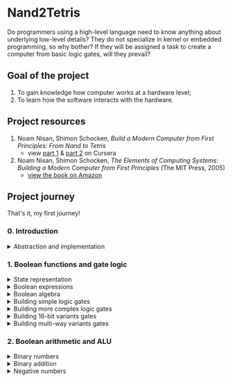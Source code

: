 # Nand2Tetris

Do programmers using a high-level language need to know anything about underlying low-level details? They do not specialize in kernel or embedded programming, so why bother? If they will be assigned a task to create a computer from basic logic gates, will they prevail?

## Goal of the project

1. To gain knowledge how computer works at a hardware level;
2. To learn how the software interacts with the hardware.

## Project resources

1. Noam Nisan, Shimon Schocken, _Build a Modern Computer from First Principles: From Nand to Tetris_
   - view [part 1](https://www.coursera.org/learn/build-a-computer) & [part 2](https://www.coursera.org/learn/nand2tetris2) on Cursera
2. Noam Nisan, Shimon Schocken, _The Elements of Computing Systems: Building a Modern Computer from First Principles_ (The MIT Press, 2005)
   - [view the book on Amazon](https://www.amazon.com/Elements-Computing-Systems-Building-Principles/dp/0262640686/ref=ed_oe_p)

## Project journey

That's it, my first journey!

### 0. Introduction

<details>
   <summary>Abstraction and implementation</summary>

#### Abstraction and implementation

> Printing "Hello World" on the screen actually involves setting a bunch of pixels on your screen to be lighter or darker. You have to put the pixels that are lighter in a very special order to somehow represent the letter H and then the letter E. How did it happen? [...] The "how" is called an implementation and the "what" is an abstraction. [...] Due to abstraction, we can separate concerns. When we can separate, we can forget a lot of details about implementation. You can repeat that many times in many multiple layers of abstraction, one above the other.

The multiple levels of abstraction idea is explained very well by this quote.

> So here we are at the very low level of everything in, in applied computer science. And this actually is not computer science. This is electrical engineering and solid state physics. And all sorts of things that neither Norm and I understand much about. And therefore, we're going to obstruct the way of this hardware and focus instead on the most elementary logic gate that we can think of, which is called NAND.

Great reference to previous part with abstraction, when one need to abstract over electrical engineering stuff.

</details>

### 1. Boolean functions and gate logic

<details>
   <summary>State representation</summary>

#### State representation

> You've probably all heard that computers internally only have 0s and 1s. It's simplest to have only two possible values that you need to maintain.

##### N = 0

Considering a zero-element state representation is not practical. It cannot be instantiated, as the state is not representable by definition. The equivalence in programming languages is `void` or `never`. Mathematically it is an empty set (`{}`).

##### N = 1

Considering a one-element state leads to confusion. It has one member and the information can be saved, but the meaning cannot be obtained. It is a similar concept to a set containing one element - `{ () }`. In programming languages it's called a `unit` or `()`.

Example:

1. There is a board with all facts about **existing** personal relationships **we know**, represented in a `<person1><person2>: ()` manner.
2. Person A is in relationship with person B, denoted as `AB : ()` inscription on the board.
3. **We also know** that person C **is not** in relationship with person D.
4. If we try to denote it on the relationship board, we are facing with lack of "other representative" which can deny being in relationship. On the other hand, if we just skip this piece of information, we are rejecting **a fact that we know** about the world.

Using a one-element state to represent a more complex world is not enough.

##### N = 2

True and false, one and zero, yin and yang - possible representations of state which is able to describe all world around us in a precise way. Remember `boolean`?

##### N > 2

True, false, and maybe? Zero, one, or a half? The state containing more elements is more precise, but as higher the abstraction (dimension) goes, the implementation (with our current technology) becomes more complex.

</details>

<details>
   <summary>Boolean expressions</summary>

#### Boolean expressions

`Boolean` is a set with two elements: `{ True, False }`. The elements of the set are the simplest values and all operations can be evaluated either to `True` (`1`) or `False` (`0`).

A function is a transformation of an input into an output e.g. `AND`, `OR`, and `NOT`.

> Once we have functions, we can start combining them.

Example of operation composition from the course:

```text
  1 AND (0 OR (NOT (1)))
= 1 AND (0 OR 0)
= 1 AND 0
= 0
```

It's true (pun!) with boolean world, but try to imagine a function composition with one function returning `void` element and the second expecting a `boolean` value on input.

_My opinion is that programmers always should be aiming to "process" an input into the output by function composition._

</details>

<details>
   <summary>Boolean algebra</summary>

#### Boolean algebra

> In its most general form, algebra is the study of mathematical symbols and the rules for manipulating these symbols.

Relaying on the cite above, we can assume that algebra is all around us, as all civilization is based on symbols. They might be letters, digits etc. All what's needed to build or to share knowledge.

##### Commutative law

In algebra there may exist some laws. Binary function like `AND` and `OR` have some really nice trait - they are commutative. The order of operands does not matter.

`x OR y = y OR x`
`x AND y = y AND x`

Worth to remember that it's a trait of a single function rather than a whole universe. In the realm of Rational numbers, addition is commutative, and division is not.

##### Associative law

Another real cool law is associativity. It can be remembered as "I do not need parenthesis".

`x AND (y AND z) = (x AND y) AND z`
`x OR (y OR z) = (x OR y) OR z`

##### Distributive law

Third law one can apply to boolean algebra is distributive law.
`x OR (y AND z) = (x OR y) AND (x OR z)`
`x AND (y OR z) = (x AND y) OR (x AND z)`

##### De Morgan laws

Should sound familiar to all CS student which took Logics 101.

`NOT(x AND y) = NOT(x) OR NOT(y)`
`NOT(x OR y) = NOT(x) AND NOT(y)`

</details>

<details>
   <summary>Building simple logic gates</summary>

#### Building simple logic gates

One gate to rule them all - let me introduce a `NAND` gate. It's a building block for all other gates. Starting only with the `NAND` gate, it is the first task in this course to implement `NOT`, `AND`, and `OR` gates.

##### Implementing NOT gate

Let's start with a description of both `NAND` and `NOT` gate.

| a   | b   | NAND(a,b) |
| --- | --- | --------- |
| 0   | 0   | 1         |
| 0   | 1   | 1         |
| 1   | 0   | 1         |
| 1   | 1   | 0         |

| a   | NOT(a) |
| --- | ------ |
| 0   | 1      |
| 1   | 0      |

An interface of the `NOT` gate requires 1 input, but the `NAND` gate requires two of them. The signal must be therefore split into two inputs. The `NAND` gate looks like this:

| a   | b (=a) | NAND(a,b) |
| --- | ------ | --------- |
| 0   | 0      | 1         |
| 1   | 1      | 0         |

Both tables (`NOT(a)` and `NAND(a,b=a)`) are equal now.

##### Implementing AND gate

As there are already `NOT` and `NAND` gates available, a the `AND` gate can be build by using double negation law (`NOT(NOT(a)) == a`). Therefore: `AND(a,b) = NOT(NOT(AND(a))) = NOT(NAND(a))`.

##### Implementing OR gate

Again, one of laws can be used to obtain an `OR` gate. Starting from de Morgan law: `NOT(x AND y) = NOT(x) OR NOT(y)`, let's introduce `a = NOT(x)` and `b = NOT(y)`, hence `NOT(NOT(a) AND NOT(b)) = a OR b`. It can be simplified to `NAND(NOT(a), NOT(b)) = a OR b`.

</details>

<details>
   <summary>Building more complex logic gates</summary>

#### Building more complex logic gates

The goal of this subchapter is to build working `XOR`, `MUX`, and `DMUX` gates using all gates build previously.

##### Implementing XOR gate

The `XOR` gate evaluates to `1` only if the operands have opposite values.

| a   | b   | XOR(a, b) |
| --- | --- | --------- |
| 0   | 0   | 0         |
| 0   | 1   | 1         |
| 1   | 0   | 1         |
| 1   | 1   | 0         |

To be evaluated to `1`, the second row (`NOT(a) AND b`) or third row (`a AND NOT(b)`) must be evaluated. Hence:

```text
XOR(a,b) = (NOT(a) AND b) OR (a AND NOT(b)) // (a AND NOT(b)) = c
XOR(a,b) = (NOT(a) AND b) OR c // using distributive law
XOR(a,b) = (NOT(a) OR c) AND (b OR c)
XOR(a,b) = (NOT(a) OR (a AND NOT(b))) AND (b OR (a AND NOT(b))) // using distributive law twice
XOR(a,b) = ((NOT(a) OR a) AND (NOT(a) OR NOT(b))) AND ((b OR a) AND (b OR NOT(b)))
XOR(a,b) = (1 OR (a NAND b)) AND ((b OR a) AND 1)
XOR(a,b) = (a NAND b)) AND (b OR a)
```

They must not be both ones (`a NAND b`) and they must evaluate to 1 (`b OR a`).

##### Implementing MUX gate

A multiplexer chip is responsible for switching between two signals based on provided flag `s`.

| s   | MUX(a,b,s) |
| --- | ---------- |
| 0   | a          |
| 1   | b          |

It can either (`OR`) return `a` when the signal is 0 (`NOT(s)`) or return `b` when the signal is 1 (`s`). So the following expressions implements the `MUX` interface.

`(NOT(s) AND a) OR (s AND b)`

##### Implementing DMUX gate

A demultiplexer chip is the reverse of the previous one. Based on provided flag `s`, it channels provided input onto one of two outputs.

| s   | DMUX(a,s) |
| --- | --------- |
| 0   | [a, 0]    |
| 1   | [0, a]    |

Similarly to the previous gate, the input must be paired with both `s` and `NOT(s)`. Due to the law of excluded middle, one of the values (`s` or `NOT(s)`) must be true. The "truthy" one will keep the value `a` after being paired, the "falsy" one will evaluate to `0`. To sum up, following code is a demultiplexer:
`[x, y] = [NOT(s) AND a, s AND a]`

</details>

<details>
   <summary>Building 16-bit variants gates</summary>

#### Building 16-bit variants gates

`NOT16`, `AND16`, `OR16` are pretty straightforward to build. All pair of bits must be "notted", "anded", or "ored" together and pass to the output. I was hoping that `MUX16` will be a small challenge, but it works similar to the gates above.

</details>

<details>
   <summary>Building multi-way variants gates</summary>

#### Building multi-way variants gates

In this subchapter there will be introduced new multi-way gates.

##### Implementing Or8Way gate

Exercises rather simply - one need to fold / reduce all bits with `OR` function. Done with 7 `OR` gates.

##### Implementing Mux4Way16 gate

Four inputs and two bits acting like flags. I've come with an idea of splitting incoming signals into pairs (based on the flag on a given index) and "MUXing" them. Then, the "winners" will be "MUXed" together with flags coming from the other index. During implementation, I've made a mistake with indexes (it was indexed from right-most bit and not left-most one).

##### Implementing Mux8Way16 gate

Concept identically with the previous one. The difference is we group not two of inputs, but four of them, and take two winners to `MUX16`. With right indexing in mind, I've accomplished it on a first attempt. Alternative implementation is to use first 4 `MUX16` on 4 pairs, and then run `MUX4WAY16` with four "winners".

##### Implementing DMux4Way gate

The trick of "combining" values with the selector on the corresponding index does the trick. Since there were two control flags, they had to be "anded" respectively to return `1` for one selector and `0` for the other.

##### Implementing DMux8Way gate

I've stuck. Tried to do `DMux4Way` twice (on (a,b,c,d) and (e,f,g,h) outputs) and then override `a` and `e` outputs with `DMUX`. It is not allowed. I've looked at implementation in `DMux4Way` and thought it will be too cumbersome to how so many `AND` gates. I've known that I've missed something. After looking on the Internet, I've spot a solution similar to my original concept, but the one difference was that `DMUX` was on first line rather than on last one. Due to that, we can pass input to proper `a` or `e` channel. I've updated this solution as well as `DMux4Way`.

</details>

### 2. Boolean arithmetic and ALU

<details>
   <summary>Binary numbers</summary>

#### Binary numbers

Humans are used to decimal system when counting. But there are other ones! We use full 60 when talking about a minute or hour. Half an hour is not 5 minutes, but 30. As there are a lot of resources talking about binary numbers, I will not do the same here. Finishing with some tip - a person can count up to 1 023 with 10 fingers just by using binary system.

</details>

<details>
   <summary>Binary addition</summary>

#### Binary addition

On the way to ALU!

##### Implementing HalfAdder

`HalfAdder` produces a tuple of sum of two inputs, as well as carry from that addition. When adding two bits, the result will be `1` if and only if these two bits are opposite signs, so `XOR` gate must be used. The carry will be present if and only if both two bits will be equal to `1`, so `AND` gate will be used.

##### Implementing FullAdder

Let use `HalfAdder` with two first inputs. Returned value of `carry` must be remembered. Returned value of `sum` must be pinned with a third input into `HalfAdder`. The resulting `sum` is the final one. One needs to check whether first `OR` second `carry` has return `1` - this will be final `carry`.

##### Implementing Add16

Addition of 16 bits in pretty straightforward as all we need is to pin together 16 bits with full adders, moving `carry` from right to left, bit by bit, throwing away `carry` first from the left.

</details>

<details>
   <summary>Negative numbers</summary>

#### Negative numbers

At the beginning, the concept with 2's complement system bothered me. But when it was presented as follows `... 6, 7, -8 (8), -7 (9), -6 (10), ...`.

Task: add (-2) and (-3).
(-2) represents the same as 16 - 2 = 14, so `1110`.
(-3) represents the same as 16 - 3 = 13, so `1101`.

```math
  1110_2
+ 1101_2
= 1011_2
```

`1011` represents 11 (when unsigned), but also 16 - 11 = -5 (when signed).
The idea of adding two number that will result in overflow is beautiful!

##### Implementing Inc16

Initial idea of writing 16 `FullAdder`s I throw into a bin. I did not know the syntax for expressing a bus with only the rightmost bit set to one, so I've searched and found. Armed with a new syntax knowledge, I'm moving further!

</details>
